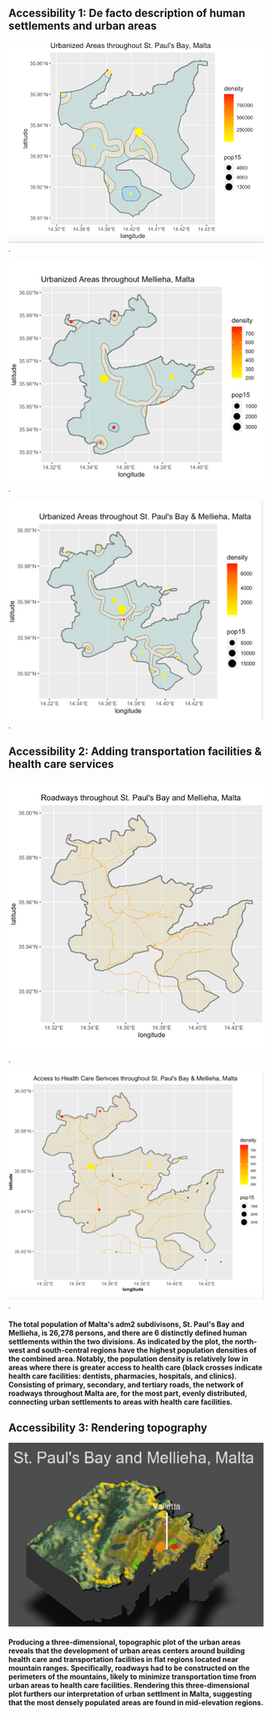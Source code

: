 
## Accessibility 1: De facto description of human settlements and urban areas


![](p5.png)   .  



![](urbanizedma.png).  


![](urbanizedboth.png).  

## Accessibility 2: Adding transportation facilities & health care services

![](roads.png).  


![](healthcare.png).  

#### The total population of Malta's adm2 subdivisons, St. Paul's Bay and Mellieha, is 26,278 persons, and there are 6 distinctly defined human settlements within the two divisions. As indicated by the plot, the north-west and south-central regions have the highest population densities of the combined area. Notably, the population density is relatively low in areas where there is greater access to health care (black crosses indicate health care facilities: dentists, pharmacies, hospitals, and clinics). Consisting of primary, secondary, and tertiary roads, the network of roadways throughout Malta are, for the most part, evenly distributed, connecting urban settlements to areas with health care facilities. 

## Accessibility 3: Rendering topography
![](final.png)
#### Producing a three-dimensional, topographic plot of the urban areas reveals that the development of urban areas centers around building health care and transportation facilities in flat regions located near mountain ranges. Specifically, roadways had to be constructed on the perimeters of the mountains, likely to minimize transportation time from urban areas to health care facilities. Rendering this three-dimensional plot furthers our interpretation of urban settlment in Malta, suggesting that the most densely populated areas are found in mid-elevation regions.

